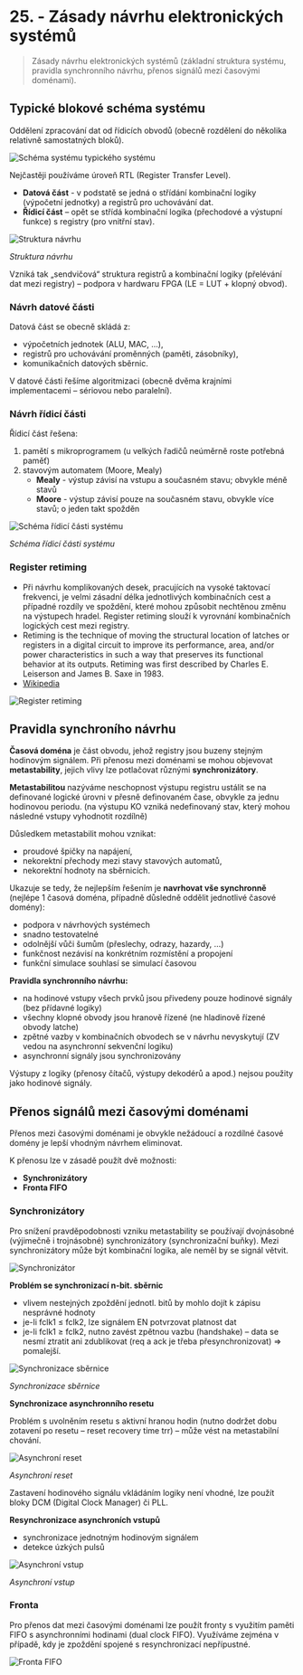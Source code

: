 # 25. - Zásady návrhu elektronických systémů
>Zásady návrhu elektronických systémů (základní struktura systému, pravidla synchronního návrhu, přenos signálů mezi časovými doménami).

## Typické blokové schéma systému
Oddělení zpracování dat od řídicích obvodů (obecně rozdělení do několika relativně samostatných bloků).

![Schéma systému typického systému](25_typicke_schema.png)

Nejčastěji používáme úroveň RTL (Register Transfer Level).

- **Datová část** - v podstatě se jedná o střídání kombinační logiky (výpočetní jednotky) a registrů pro uchovávání dat.
- **Řídicí část** – opět se střídá kombinační logika (přechodové a výstupní funkce) s registry (pro vnitřní stav).

![Struktura návrhu](25_struktura.png)

*Struktura návrhu*

Vzniká tak „sendvičová“ struktura registrů a kombinační logiky (přelévání dat mezi registry) – podpora v hardwaru FPGA (LE = LUT + klopný obvod).

### Návrh datové části
Datová část se obecně skládá z:

- výpočetních jednotek (ALU, MAC, …),
- registrů pro uchovávání proměnných (paměti, zásobníky),
- komunikačních datových sběrnic.

V datové části řešíme algoritmizaci (obecně dvěma krajními implementacemi – sériovou nebo paralelní).

### Návrh řídicí části
Řídicí část řešena:

1. pamětí s mikroprogramem (u velkých řadičů neúměrně roste potřebná paměť)
2. stavovým automatem (Moore, Mealy)
   - **Mealy** - výstup závisí na vstupu a současném stavu; obvykle méně stavů 
   - **Moore** - výstup závisí pouze na současném stavu, obvykle více stavů; o jeden takt spožděn

![Schéma řídicí části systému](25_ridici_cast.png)

*Schéma řídicí části systému*

### Register retiming
 - Při návrhu komplikovaných desek, pracujících na vysoké taktovací frekvenci, je velmi zásadní délka jednotlivých kombinačních cest a případné rozdíly ve spoždění, které mohou způsobit nechtěnou změnu na výstupech hradel. Register retiming slouží k vyrovnání kombinačních logických cest mezi registry.
 - Retiming is the technique of moving the structural location of latches or registers in a digital circuit to improve its performance, area, and/or power characteristics in such a way that preserves its functional behavior at its outputs. Retiming was first described by Charles E. Leiserson and James B. Saxe in 1983.
 - [Wikipedia](https://en.wikipedia.org/wiki/Retiming)

![Register retiming](25_register_retiming.png)

## Pravidla synchroního návrhu
**Časová doména** je část obvodu, jehož registry jsou buzeny stejným hodinovým signálem. Při přenosu mezi doménami se mohou objevovat **metastability**, jejich vlivy lze potlačovat různými **synchronizátory**.

**Metastabilitou** nazýváme neschopnost výstupu registru ustálit se na definované logické úrovni v přesně definovaném čase, obvykle za jednu hodinovou periodu. (na výstupu KO vzniká nedefinovaný stav, který mohou
následné vstupy vyhodnotit rozdílně)

Důsledkem metastabilit mohou vznikat:

- proudové špičky na napájení,
- nekorektní přechody mezi stavy stavových automatů,
- nekorektní hodnoty na sběrnicích.

Ukazuje se tedy, že nejlepším řešením je **navrhovat vše synchronně** (nejlépe 1 časová doména, případně důsledně oddělit jednotlivé časové domény):

- podpora v návrhových systémech
- snadno testovatelné
- odolnější vůči šumům (přeslechy, odrazy, hazardy, …)
- funkčnost nezávisí na konkrétním rozmístění a propojení
- funkční simulace souhlasí se simulací časovou

**Pravidla synchronního návrhu:**

- na hodinové vstupy všech prvků jsou přivedeny pouze hodinové signály (bez přídavné logiky)
- všechny klopné obvody jsou hranově řízené (ne hladinově řízené obvody latche)
- zpětné vazby v kombinačních obvodech se v návrhu nevyskytují (ZV vedou na asynchronní sekvenční logiku)
- asynchronní signály jsou synchronizovány

Výstupy z logiky (přenosy čítačů, výstupy dekodérů a apod.) nejsou použity jako hodinové signály.

## Přenos signálů mezi časovými doménami
Přenos mezi časovými doménami je obvykle nežádoucí a rozdílné časové domény je lepší vhodným návrhem eliminovat.

K přenosu lze v zásadě použít dvě možnosti:

- **Synchronizátory**
- **Fronta FIFO**

### Synchronizátory
Pro snížení pravděpodobnosti vzniku metastability se používají dvojnásobné (výjimečně i trojnásobné) synchronizátory
(synchronizační buňky). Mezi synchronizátory může být kombinační logika, ale neměl by se
signál větvit.

![Synchronizátor](25_synchronizator.png)

**Problém se synchronizací n-bit. sběrnic**

- vlivem nestejných zpoždění jednotl. bitů by mohlo dojít k zápisu nesprávné hodnoty
- je-li fclk1 ≤ fclk2, lze signálem EN potvrzovat platnost dat
- je-li fclk1 ≥ fclk2, nutno zavést zpětnou vazbu (handshake) – data se nesmí ztratit ani zdublikovat (req a ack je třeba přesynchronizovat) => pomalejší.

![Synchronizace sběrnice](25_sbernice.png)

*Synchronizace sběrnice*

**Synchronizace asynchronního resetu**

Problém s uvolněním resetu s aktivní hranou hodin (nutno dodržet dobu zotavení po resetu – reset recovery time trr) – může vést na metastabilní chování.

![Asynchroní reset](25_reset.png)

*Asynchroní reset*

Zastavení hodinového signálu vkládáním logiky není vhodné, lze použít bloky DCM (Digital Clock Manager) či PLL.

**Resynchronizace asynchroních vstupů**

- synchronizace jednotným hodinovým signálem
- detekce úzkých pulsů

![Asynchroní vstup](25_vstup.png)

*Asynchroní vstup*

### Fronta
Pro přenos dat mezi časovými doménami lze použít fronty s využitím paměti FIFO s asynchronními hodinami (dual clock FIFO). Využíváme zejména v případě, kdy je zpoždění spojené s resynchronizací nepřípustné.

![Fronta FIFO](25_fronta.png)
